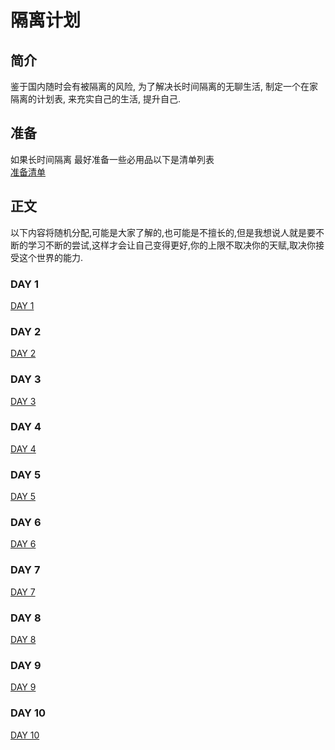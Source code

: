 # 隔离计划

## 简介

鉴于国内随时会有被隔离的风险, 为了解决长时间隔离的无聊生活, 制定一个在家隔离的计划表, 来充实自己的生活, 提升自己.

## 准备
如果长时间隔离 最好准备一些必用品以下是清单列表   
[准备清单](./buy/buy.md)   


## 正文
以下内容将随机分配,可能是大家了解的,也可能是不擅长的,但是我想说人就是要不断的学习不断的尝试,这样才会让自己变得更好,你的上限不取决你的天赋,取决你接受这个世界的能力.

### DAY 1
[DAY 1](./day/day1.md)   

### DAY 2
[DAY 2](./day/day2.md)   

### DAY 3
[DAY 3](./day/day3.md)   

### DAY 4
[DAY 4](./day/day4.md)   

### DAY 5
[DAY 5](./day/day5.md)   

### DAY 6
[DAY 6](./day/day6.md)   

### DAY 7
[DAY 7](./day/day7.md)   

### DAY 8
[DAY 8](./day/day8.md)   

### DAY 9
[DAY 9](./day/day9.md)   

### DAY 10
[DAY 10](./day/day10.md)   